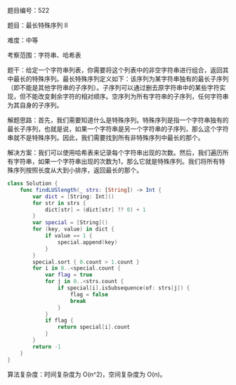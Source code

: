 题目编号：522

题目：最长特殊序列 II

难度：中等

考察范围：字符串、哈希表

题干：给定一个字符串列表，你需要将这个列表中的非空字符串进行组合，返回其中最长的特殊序列。最长特殊序列定义如下：该序列为某字符串独有的最长子序列（即不能是其他字符串的子序列）。子序列可以通过删去原字符串中的某些字符实现，但不能改变剩余字符的相对顺序。空序列为所有字符串的子序列，任何字符串为其自身的子序列。

解题思路：首先，我们需要知道什么是特殊序列。特殊序列是指一个字符串独有的最长子序列，也就是说，如果一个字符串是另一个字符串的子序列，那么这个字符串就不是特殊序列。因此，我们需要找到所有非特殊序列中最长的那个。

解决方案：我们可以使用哈希表来记录每个字符串出现的次数。然后，我们遍历所有字符串，如果一个字符串出现的次数为1，那么它就是特殊序列。我们将所有特殊序列按照长度从大到小排序，返回最长的那个。

```swift
class Solution {
    func findLUSlength(_ strs: [String]) -> Int {
        var dict = [String: Int]()
        for str in strs {
            dict[str] = (dict[str] ?? 0) + 1
        }
        var special = [String]()
        for (key, value) in dict {
            if value == 1 {
                special.append(key)
            }
        }
        special.sort { 0.count > 1.count }
        for i in 0..<special.count {
            var flag = true
            for j in 0..<strs.count {
                if special[i].isSubsequence(of: strs[j]) {
                    flag = false
                    break
                }
            }
            if flag {
                return special[i].count
            }
        }
        return -1
    }
}
```

算法复杂度：时间复杂度为 O(n^2)，空间复杂度为 O(n)。